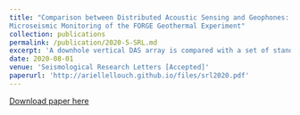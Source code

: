 ```yaml
---
title: "Comparison between Distributed Acoustic Sensing and Geophones: Downhole
Microseismic Monitoring of the FORGE Geothermal Experiment"
collection: publications
permalink: /publication/2020-5-SRL.md
excerpt: 'A downhole vertical DAS array is compared with a set of standard geophones in analyzing microseismic events generated during stimulation of the DoE FORGE geothermal project.'
date: 2020-08-01
venue: 'Seismological Research Letters [Accepted]'
paperurl: 'http://ariellellouch.github.io/files/srl2020.pdf'
---
```


[Download paper here](http://ariellellouch.github.io/files/srl2020.pdf)